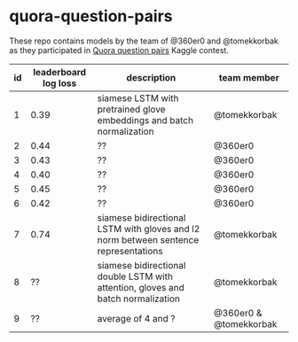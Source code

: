 # quora-question-pairs

These repo contains models by the team of @360er0 and @tomekkorbak as they participated in [Quora question pairs](https://www.kaggle.com/c/quora-question-pairs) Kaggle contest.


| id | leaderboard log loss| description | team member |
| --- | --- | --- | --- |
| 1  |  0.39 | siamese LSTM with pretrained glove embeddings and batch normalization | @tomekkorbak |
| 2  |  0.44| ?? | @360er0  |
| 3  |  0.43| ?? | @360er0  |
| 4  |  0.40| ?? | @360er0  |
| 5  |  0.45| ?? | @360er0  |
| 6 |  0.42| ?? | @360er0  |
| 7  |  0.74 | siamese bidirectional LSTM with gloves and l2 norm between sentence representations | @tomekkorbak |
| 8  |  ?? | siamese bidirectional double LSTM with attention, gloves and batch normalization| @tomekkorbak |
| 9  |  ?? | average of 4 and ? | @360er0 & @tomekkorbak |
